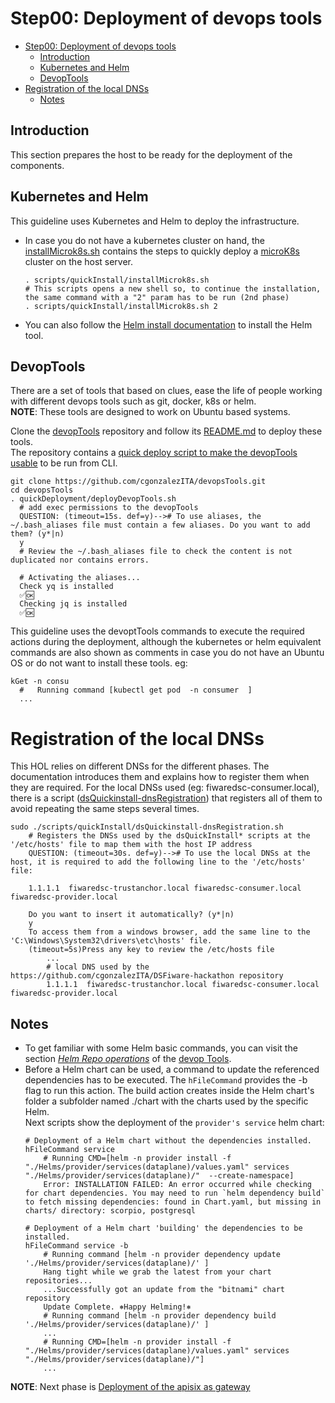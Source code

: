 # Step00: Deployment of devops tools

- [Step00: Deployment of devops tools](#step00-deployment-of-devops-tools)
  - [Introduction](#introduction)
  - [Kubernetes and Helm](#kubernetes-and-helm)
  - [DevopTools](#devoptools)
- [Registration of the local DNSs](#registration-of-the-local-dnss)
  - [Notes](#notes)

## Introduction
This section prepares the host to be ready for the deployment of the components.  

## Kubernetes and Helm
This guideline uses Kubernetes and Helm to deploy the infrastructure.  
- In case you do not have a kubernetes cluster on hand, the [installMicrok8s.sh](../../scripts/quickInstall/installMicrok8s.sh)  contains the steps to quickly deploy a [microK8s](https://microk8s.io/) cluster on the host server.
    ```shell
    . scripts/quickInstall/installMicrok8s.sh
    # This scripts opens a new shell so, to continue the installation, the same command with a "2" param has to be run (2nd phase)
    . scripts/quickInstall/installMicrok8s.sh 2
    ```
- You can also follow the [Helm install documentation](https://helm.sh/docs/intro/install/) to install the Helm tool.

## DevopTools
There are a set of tools that based on clues, ease the life of people working with different devops tools such as git, docker, k8s or helm.  
**NOTE**: These tools are designed to work on Ubuntu based systems.

Clone the [devopTools](https://github.com/cgonzalezITA/devopsTools) repository and follow its [README.md](https://github.com/cgonzalezITA/devopsTools/blob/master/README.md) to deploy these tools.  
The repository contains a [quick deploy script to make the devopTools usable](https://github.com/cgonzalezITA/devopsTools/blob/master/quickDeployment/deployDevopTools.sh) to be run from CLI.

```shell
git clone https://github.com/cgonzalezITA/devopsTools.git
cd devopsTools
. quickDeployment/deployDevopTools.sh 
  # add exec permissions to the devopTools
  QUESTION: (timeout=15s. def=y)--># To use aliases, the ~/.bash_aliases file must contain a few aliases. Do you want to add them? (y*|n)
  y
  # Review the ~/.bash_aliases file to check the content is not duplicated nor contains errors.  

  # Activating the aliases...
  Check yq is installed
  ✅🆗
  Checking jq is installed
  ✅🆗
```

This guideline uses the devoptTools commands to execute the  required actions during the deployment, although the kubernetes or helm equivalent commands are also shown as comments in case you do not have an Ubuntu OS or do not want to install these tools. eg:
```shell
kGet -n consu
  #   Running command [kubectl get pod  -n consumer  ]
  ...
```

# Registration of the local DNSs
This HOL relies on different DNSs for the different phases. The documentation introduces them and explains how to register them when they are required. For the local DNSs used (eg: fiwaredsc-consumer.local), there is a script ([dsQuickinstall-dnsRegistration](../../scripts/quickInstall/dsQuickinstall-dnsRegistration.sh)) that registers all of them to avoid repeating the same steps several times.  
```shell
sudo ./scripts/quickInstall/dsQuickinstall-dnsRegistration.sh
    # Registers the DNSs used by the dsQuickInstall* scripts at the '/etc/hosts' file to map them with the host IP address
    QUESTION: (timeout=30s. def=y)--># To use the local DNSs at the host, it is required to add the following line to the '/etc/hosts' file:
    
    1.1.1.1  fiwaredsc-trustanchor.local fiwaredsc-consumer.local fiwaredsc-provider.local

    Do you want to insert it automatically? (y*|n)
    y
    To access them from a windows browser, add the same line to the 'C:\Windows\System32\drivers\etc\hosts' file.
    (timeout=5s)Press any key to review the /etc/hosts file
        ...
        # local DNS used by the https://github.com/cgonzalezITA/DSFiware-hackathon repository
        1.1.1.1  fiwaredsc-trustanchor.local fiwaredsc-consumer.local fiwaredsc-provider.local
```

## Notes
- To get familiar with some Helm basic commands, you can visit the section [_Helm Repo operations_](https://github.com/cgonzalezITA/devopsTools/tree/master/hTools#readme) of the [devop Tools](https://github.com/cgonzalezITA/devopsTools).  
- Before a Helm chart can be used, a command to update the referenced dependencies has to be executed. The `hFileCommand` provides the -b flag to run this action. The build action creates inside the Helm chart's folder a subfolder named ./chart with the charts used by the specific Helm.  
Next scripts show the deployment of the `provider's service` helm chart:
  ```shell
  # Deployment of a Helm chart without the dependencies installed.
  hFileCommand service 
      # Running CMD=[helm -n provider install -f "./Helms/provider/services(dataplane)/values.yaml" services "./Helms/provider/services(dataplane)/"  --create-namespace]
      Error: INSTALLATION FAILED: An error occurred while checking for chart dependencies. You may need to run `helm dependency build` to fetch missing dependencies: found in Chart.yaml, but missing in charts/ directory: scorpio, postgresql

  # Deployment of a Helm chart 'building' the dependencies to be installed.
  hFileCommand service -b
      # Running command [helm -n provider dependency update './Helms/provider/services(dataplane)/' ]
      Hang tight while we grab the latest from your chart repositories...
      ...Successfully got an update from the "bitnami" chart repository
      Update Complete. ⎈Happy Helming!⎈
      # Running command [helm -n provider dependency build './Helms/provider/services(dataplane)/' ]
      ...
      # Running CMD=[helm -n provider install -f "./Helms/provider/services(dataplane)/values.yaml" services "./Helms/provider/services(dataplane)/"]
      ...      
  ```

**NOTE**: Next phase is [Deployment of the apisix as gateway](./README-apisix.md)
